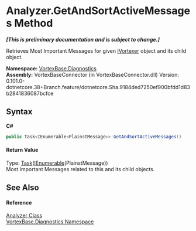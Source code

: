 # Analyzer.GetAndSortActiveMessages Method 
 _**\[This is preliminary documentation and is subject to change.\]**_

Retrieves Most Important Messages for given <a href="T_VortexBase_IVortexer.md">IVortexer</a> object and its child object.

**Namespace:**&nbsp;<a href="N_VortexBase_Diagnostics.md">VortexBase.Diagnostics</a><br />**Assembly:**&nbsp;VortexBaseConnector (in VortexBaseConnector.dll) Version: 0.101.0-dotnetcore.38+Branch.feature/dotnetcore.Sha.9184ded7250ef900bfdd1d83b2841836087bcfce

## Syntax

**C#**<br />
``` C#
public Task<IEnumerable<PlainstMessage>> GetAndSortActiveMessages()
```


#### Return Value
Type: <a href="https://docs.microsoft.com/dotnet/api/system.threading.tasks.task-1" target="_blank">Task</a>(<a href="https://docs.microsoft.com/dotnet/api/system.collections.generic.ienumerable-1" target="_blank">IEnumerable</a>(PlainstMessage))<br />Most Important Messages related to this and its child objects.

## See Also


#### Reference
<a href="T_VortexBase_Diagnostics_Analyzer.md">Analyzer Class</a><br /><a href="N_VortexBase_Diagnostics.md">VortexBase.Diagnostics Namespace</a><br />